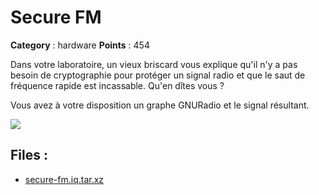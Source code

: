 # Secure FM

**Category** : hardware
**Points** : 454

Dans votre laboratoire, un vieux briscard vous explique qu'il n'y a pas besoin de cryptographie pour protéger un signal radio et que le saut de fréquence rapide est incassable.
Qu'en dîtes vous ?

Vous avez à votre disposition un graphe GNURadio et le signal résultant.

![](/files/d30936fb2110f5de08020b796e12843f/secure-fm-graph.png)

## Files : 
 - [secure-fm.iq.tar.xz](./secure-fm.iq.tar.xz)


